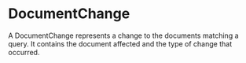 # DocumentChange

A DocumentChange represents a change to the documents matching a query. It contains the document affected and the type of change that occurred.

